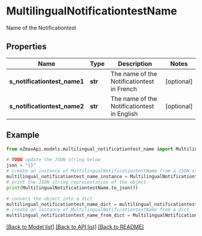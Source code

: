 # MultilingualNotificationtestName

Name of the Notificationtest

## Properties

Name | Type | Description | Notes
------------ | ------------- | ------------- | -------------
**s_notificationtest_name1** | **str** | The name of the Notificationtest in French | [optional] 
**s_notificationtest_name2** | **str** | The name of the Notificationtest in English | [optional] 

## Example

```python
from eZmaxApi.models.multilingual_notificationtest_name import MultilingualNotificationtestName

# TODO update the JSON string below
json = "{}"
# create an instance of MultilingualNotificationtestName from a JSON string
multilingual_notificationtest_name_instance = MultilingualNotificationtestName.from_json(json)
# print the JSON string representation of the object
print(MultilingualNotificationtestName.to_json())

# convert the object into a dict
multilingual_notificationtest_name_dict = multilingual_notificationtest_name_instance.to_dict()
# create an instance of MultilingualNotificationtestName from a dict
multilingual_notificationtest_name_from_dict = MultilingualNotificationtestName.from_dict(multilingual_notificationtest_name_dict)
```
[[Back to Model list]](../README.md#documentation-for-models) [[Back to API list]](../README.md#documentation-for-api-endpoints) [[Back to README]](../README.md)


